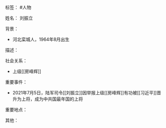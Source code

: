 标签： #人物

姓名：
刘振立

背景：
- 河北栾城人，1964年8月出生

描述：

社会关系：
- 上级[[房峰辉]]

重要事件：
- 2021年7月5日，陆军司令[[刘振立]]因举报上级[[房峰辉]]有功被[[习近平]]晋升为上将，成为中共国最年国的上将

重要地点：

其他：
